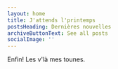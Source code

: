 ```yaml
---
layout: home
title: J'attends l'printemps
postsHeading: Dernières nouvelles
archiveButtonText: See all posts
socialImage: ''
---
```

Enfin! Les v'là mes tounes.
